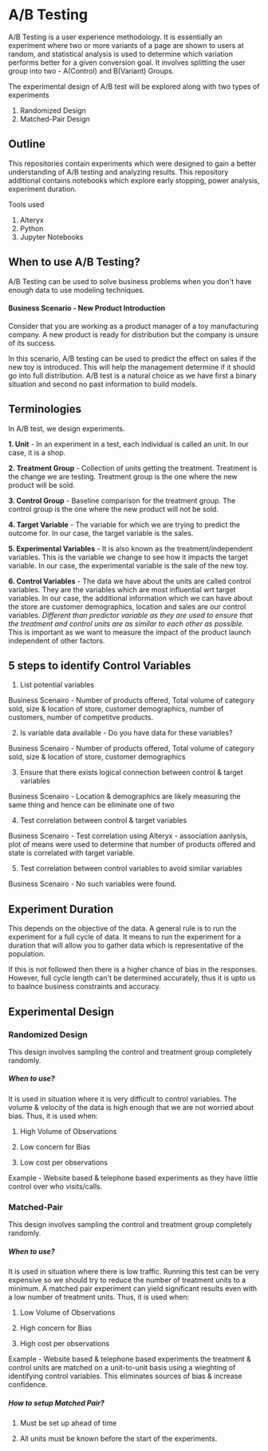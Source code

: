 # A/B Testing 

A/B Testing is a user experience methodology. It is essentially an experiment where two or more variants of a page are shown to users at random, and statistical analysis is used to determine which variation performs better for a given conversion goal. It involves splitting the user group into two - A(Control) and B(Variant) Groups.

The experimental design of A/B test will be explored along with two types of experiments
1. Randomized Design
2. Matched-Pair Design

## Outline

This repositories contain experiments which were designed to gain a better understanding of A/B testing and analyzing results. This repository additional contains notebooks which explore early stopping, power analysis, experiment duration. 

Tools used 
1. Alteryx
2. Python
3. Jupyter Notebooks

## When to use A/B Testing?
A/B Testing can be used to solve business problems when you don't have enough data to use modeling techniques.

#### Business Scenario - New Product Introduction

Consider that you are working as a product manager of a toy manufacturing company. A new product is ready for distribution but the company is unsure of its success. 

In this scenario, A/B testing can be used to predict the effect on sales if the new toy is introduced. This will help the management determine if it should go into full distribution. A/B test is a natural choice as we have first a binary situation and second no past information to build models. 

## Terminologies
In A/B test, we design experiments. 

**1. Unit** - In an experiment in a test, each individual is called an unit. In our case, it is a shop. 

**2. Treatment Group** - Collection of units getting the treatment. Treatment is the change we are testing. Treatment group is the one where the new product will be sold.

**3. Control Group** - Baseline comparison for the treatment group. The control group is the one where the new product will not be sold. 

**4. Target Variable** - The variable for which we are trying to predict the outcome for. In our case, the target variable is the sales.

**5. Experimental Variables** - It is also known as the treatment/independent variables. This is the variable we change to see how it impacts the target variable. In our case, the experimental variable is the sale of the new toy.

**6. Control Variables** - The data we have about the units are called control variables. They are the variables which are most influential wrt target variables. In our case, the additional information which we can have about the store are customer demographics, location and sales are our control variables. *Different than predictor variable as they are used to ensure that the treatment and control units are as similar to each other as possible.* This is important as we want to measure the impact of the product launch independent of other factors.


## 5 steps to identify Control Variables
1. List potential variables 

Business Scenairo - Number of products offered, Total volume of category sold, size & location of store, customer demographics, number of customers, number of competitve products.

2. Is variable data available - Do you have data for these variables?

Business Scenairo - Number of products offered, Total volume of category sold, size & location of store, customer demographics

3. Ensure that there exists logical connection between control & target variables

Business Scenairo - Location & demographics are likely measuring the same thing and hence can be eliminate one of two

4. Test correlation between control & target variables

Business Scenairo - Test correlation using Alteryx - association aanlysis, plot of means were used to determine that number of products offered and state is correlated with target variable.

5. Test correlation between control variables to avoid similar variables

Business Scenairo - No such variables were found. 

## Experiment Duration
This depends on the objective of the data. A general rule is to run the experiment for a full cycle of data. It means to run the experiment for a duration that will allow you to gather data which is representative of the population. 

If this is not followed then there is a higher chance of bias in the responses. However, full cycle length can't be determined accurately, thus it is upto us to baalnce business constraints and accuracy.

## Experimental Design

### Randomized Design 
This design involves sampling the control and treatment group completely randomly.

##### When to use?
It is used in situation where it is very difficult to control variables. The volume & velocity of the data is high enough that we are not worried about bias. Thus, it is used when:

1. High Volume of Observations

2. Low concern for Bias

3. Low cost per observations

Example - Website based & telephone based experiments as they have little control over who visits/calls.

### Matched-Pair
This design involves sampling the control and treatment group completely randomly.

##### When to use?
It is used in situation where there is low traffic. Running this test can be very expensive so we should try to reduce the number of treatment units to a minimum. A matched pair experiment can yield significant results even with a low number of treatment units. Thus, it is used when:

1. Low Volume of Observations

2. High concern for Bias

3. High cost per observations

Example - Website based & telephone based experiments the treatment & control units are matched on a unit-to-unit basis using a wieghting of identifying control variables. This eliminates sources of bias & increase confidence.

##### How to setup Matched Pair?
1. Must be set up ahead of time

2. All units must be known before the start of the experiments.







